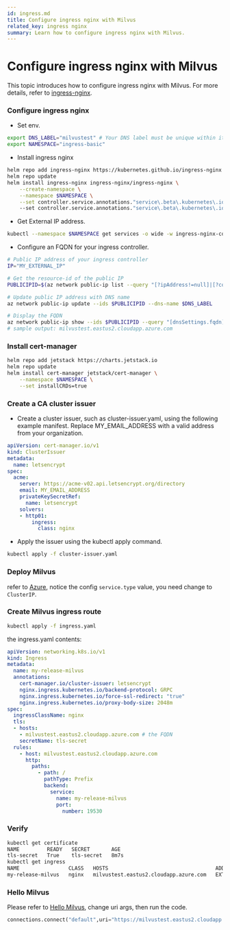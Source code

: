 ```yaml
---
id: ingress.md
title: Configure ingress nginx with Milvus
related_key: ingress nginx
summary: Learn how to configure ingress nginx with Milvus.
---
```


# Configure ingress nginx with Milvus
This topic introduces how to configure ingress nginx with Milvus. 
For more details, refer to [ingress-nginx](https://learn.microsoft.com/en-us/azure/aks/ingress-tls?tabs=azure-cli).


### Configure ingress nginx

- Set env.
```bash
export DNS_LABEL="milvustest" # Your DNS label must be unique within its Azure location.
export NAMESPACE="ingress-basic"
```

- Install ingress nginx
```bash
helm repo add ingress-nginx https://kubernetes.github.io/ingress-nginx
helm repo update
helm install ingress-nginx ingress-nginx/ingress-nginx \
    --create-namespace \
    --namespace $NAMESPACE \
    --set controller.service.annotations."service\.beta\.kubernetes\.io/azure-dns-label-name"=$DNS_LABEL \  
    --set controller.service.annotations."service\.beta\.kubernetes\.io/azure-load-balancer-health-probe-request-path"=/healthz
```

- Get External IP address.
```bash
kubectl --namespace $NAMESPACE get services -o wide -w ingress-nginx-controller
```

- Configure an FQDN for your ingress controller.
```bash
# Public IP address of your ingress controller
IP="MY_EXTERNAL_IP"

# Get the resource-id of the public IP
PUBLICIPID=$(az network public-ip list --query "[?ipAddress!=null]|[?contains(ipAddress, '$IP')].[id]" --output tsv)

# Update public IP address with DNS name
az network public-ip update --ids $PUBLICIPID --dns-name $DNS_LABEL

# Display the FQDN
az network public-ip show --ids $PUBLICIPID --query "[dnsSettings.fqdn]" --output tsv
# sample output: milvustest.eastus2.cloudapp.azure.com
```


### Install cert-manager

```bash
helm repo add jetstack https://charts.jetstack.io
helm repo update
helm install cert-manager jetstack/cert-manager \
    --namespace $NAMESPACE \
    --set installCRDs=true
```

### Create a CA cluster issuer

- Create a cluster issuer, such as cluster-issuer.yaml, using the following example manifest. Replace MY_EMAIL_ADDRESS with a valid address from your organization.
```yaml
apiVersion: cert-manager.io/v1
kind: ClusterIssuer
metadata:
  name: letsencrypt
spec:
  acme:
    server: https://acme-v02.api.letsencrypt.org/directory
    email: MY_EMAIL_ADDRESS
    privateKeySecretRef:
      name: letsencrypt
    solvers:
    - http01:
        ingress:
          class: nginx
```

- Apply the issuer using the kubectl apply command.
```bash
kubectl apply -f cluster-issuer.yaml
```


### Deploy Milvus
refer to [Azure](https://milvus.io/docs/azure.md), notice the config `service.type` value, you need change to `ClusterIP`. 


### Create Milvus ingress route
```bash
kubectl apply -f ingress.yaml
``` 

the ingress.yaml contents:
```yaml
apiVersion: networking.k8s.io/v1
kind: Ingress
metadata:
  name: my-release-milvus
  annotations:
    cert-manager.io/cluster-issuer: letsencrypt
    nginx.ingress.kubernetes.io/backend-protocol: GRPC
    nginx.ingress.kubernetes.io/force-ssl-redirect: "true"
    nginx.ingress.kubernetes.io/proxy-body-size: 2048m
spec:
  ingressClassName: nginx
  tls:
  - hosts:
    - milvustest.eastus2.cloudapp.azure.com # the FQDN
    secretName: tls-secret
  rules:
    - host: milvustest.eastus2.cloudapp.azure.com
      http:
        paths:
          - path: /
            pathType: Prefix
            backend:
              service:
                name: my-release-milvus
                port:
                  number: 19530
```

### Verify
```bash
kubectl get certificate 
NAME         READY   SECRET       AGE
tls-secret   True    tls-secret   8m7s
kubectl get ingress
NAME                CLASS   HOSTS                                   ADDRESS        PORTS     AGE
my-release-milvus   nginx   milvustest.eastus2.cloudapp.azure.com   EXTERNAL-IP   80, 443   8m15s
```

### Hello Milvus
Please refer to [Hello Milvus](https://milvus.io/docs/example_code.md), change uri args, then run the code.
```python
connections.connect("default",uri="https://milvustest.eastus2.cloudapp.azure.com:443") 
```
